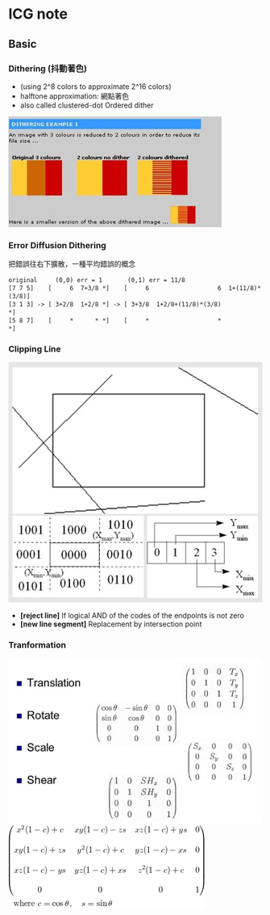 # ICG note

## Basic

### Dithering (抖動著色)

- (using 2^8 colors to approximate 2^16 colors)
- halftone approximation: 網點著色
- also called clustered-dot Ordered dither

![](./img/1.jpg)

### Error Diffusion Dithering

把錯誤往右下擴散，一種平均錯誤的概念

```
original     (0,0) err = 1       (0,1) err = 11/8
[7 7 5]    [     6  7+3/8 *]    [     6                   6  1+(11/8)*(3/8)]
[3 1 3] -> [ 3+2/8  1+2/8 *] -> [ 3+3/8  1+2/8+(11/8)*(3/8)               *]
[5 8 7]    [     *      * *]    [     *                   *               *]
```

### Clipping Line

![](./img/2.jpg)

- **[reject line]** If logical AND of the codes of the endpoints is not zero
- **[new line segment]** Replacement by intersection point

### Tranformation

![](./img/13.jpg)
![](./img/14.jpg)